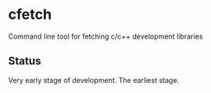 # cfetch
Command line tool for fetching c/c++ development libraries

## Status
Very early stage of development. The earliest stage.
